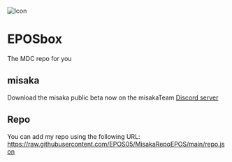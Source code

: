![Icon](https://github.com/EPOS05/MisakaRepoEPOS/blob/main/Images/Repo/EPOSbox_128x128.png?raw=true)
# EPOSbox
The MDC repo for you

## misaka
Download the misaka public beta now on the misakaTeam [Discord server](https://discord.gg/SDenpXk9C2)

## Repo
You can add my repo using the following URL: https://raw.githubusercontent.com/EPOS05/MisakaRepoEPOS/main/repo.json
